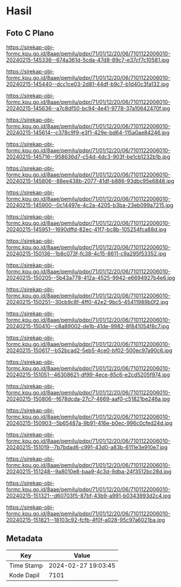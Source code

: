 # Hasil

## Foto C Plano

https://sirekap-obj-formc.kpu.go.id/8aae/pemilu/pdpr/71/01/12/20/06/7101122006010-20240215-145336--674a361d-5cda-47d8-89c7-e37cf7c10581.jpg

https://sirekap-obj-formc.kpu.go.id/8aae/pemilu/pdpr/71/01/12/20/06/7101122006010-20240215-145440--dcc1ce03-2d81-44df-b9c7-b1d40c3fa132.jpg

https://sirekap-obj-formc.kpu.go.id/8aae/pemilu/pdpr/71/01/12/20/06/7101122006010-20240215-145636--a7c8df50-bc94-4e41-9778-37a10642470f.jpg

https://sirekap-obj-formc.kpu.go.id/8aae/pemilu/pdpr/71/01/12/20/06/7101122006010-20240215-145614--c378c9f9-e3f1-429e-bd64-115a0ae84246.jpg

https://sirekap-obj-formc.kpu.go.id/8aae/pemilu/pdpr/71/01/12/20/06/7101122006010-20240215-145716--958636d7-c54d-4dc3-903f-be1cb1232b1b.jpg

https://sirekap-obj-formc.kpu.go.id/8aae/pemilu/pdpr/71/01/12/20/06/7101122006010-20240215-145806--88ee438b-2077-41df-b886-93dbc95e6848.jpg

https://sirekap-obj-formc.kpu.go.id/8aae/pemilu/pdpr/71/01/12/20/06/7101122006010-20240215-145900--0c14497e-4c2a-4205-b3ba-23eb099a7215.jpg

https://sirekap-obj-formc.kpu.go.id/8aae/pemilu/pdpr/71/01/12/20/06/7101122006010-20240215-145951--1690dffd-82ec-41f7-bc8b-105254fca88d.jpg

https://sirekap-obj-formc.kpu.go.id/8aae/pemilu/pdpr/71/01/12/20/06/7101122006010-20240215-150136--1b8c073f-fc38-4c15-8611-c9a295f53352.jpg

https://sirekap-obj-formc.kpu.go.id/8aae/pemilu/pdpr/71/01/12/20/06/7101122006010-20240215-150205--5b43a778-412a-4525-9942-e6694927b4e6.jpg

https://sirekap-obj-formc.kpu.go.id/8aae/pemilu/pdpr/71/01/12/20/06/7101122006010-20240215-150251--30cb9c8f-4ff0-42e2-9bc5-45411989b0f2.jpg

https://sirekap-obj-formc.kpu.go.id/8aae/pemilu/pdpr/71/01/12/20/06/7101122006010-20240215-150410--c8a89002-de1b-41de-9982-8f841054f8c7.jpg

https://sirekap-obj-formc.kpu.go.id/8aae/pemilu/pdpr/71/01/12/20/06/7101122006010-20240215-150617--b52bcad2-5eb5-4ce0-bf02-500ec97a90c6.jpg

https://sirekap-obj-formc.kpu.go.id/8aae/pemilu/pdpr/71/01/12/20/06/7101122006010-20240215-151051--46308621-df99-4ece-85c6-e2cd5205f974.jpg

https://sirekap-obj-formc.kpu.go.id/8aae/pemilu/pdpr/71/01/12/20/06/7101122006010-20240215-150806--f678dcda-27c7-4669-aaf0-c51821be246a.jpg

https://sirekap-obj-formc.kpu.go.id/8aae/pemilu/pdpr/71/01/12/20/06/7101122006010-20240215-150903--5b65487a-9b91-416e-b0ec-996c0cfed24d.jpg

https://sirekap-obj-formc.kpu.go.id/8aae/pemilu/pdpr/71/01/12/20/06/7101122006010-20240215-151019--7b7bdad6-c991-43d0-a83b-6111e3e910e7.jpg

https://sirekap-obj-formc.kpu.go.id/8aae/pemilu/pdpr/71/01/12/20/06/7101122006010-20240215-151248--9a8010e8-baa9-4c3d-9dba-24f3512bc28d.jpg

https://sirekap-obj-formc.kpu.go.id/8aae/pemilu/pdpr/71/01/12/20/06/7101122006010-20240215-151321--d60703f5-87bf-43b9-a991-b0343993d2c4.jpg

https://sirekap-obj-formc.kpu.go.id/8aae/pemilu/pdpr/71/01/12/20/06/7101122006010-20240215-151821--18103c92-fcfb-4f0f-a028-95c97a6021ba.jpg


## Metadata

| Key        | Value               |
| ---------- | ------------------- |
| Time Stamp | 2024-02-27 19:03:45 |
| Kode Dapil | 7101                |



